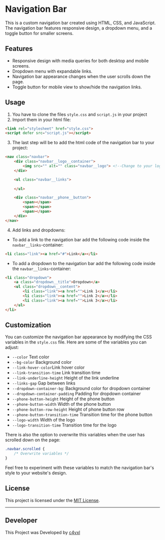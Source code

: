# Navigation Bar
This is a custom navigation bar created using HTML, CSS, and JavaScript. The navigation bar features responsive design, a dropdown menu, and a toggle button for smaller screens.

## Features

- Responsive design with media queries for both desktop and mobile screens.
- Dropdown menu with expandable links.
- Navigation bar appearance changes when the user scrolls down the page.
- Toggle button for mobile view to show/hide the navigation links.

## Usage

1. You have to clone the files `style.css` and `script.js` in your project
2. Import them in your html file:
```html
<link rel="stylesheet" href="style.css">
<script defer src="script.js"></script>
```

3. The last step will be to add the html code of the navigation bar to your project:
```html
<nav class="navbar">
    <div class="navbar__logo__container">
        <img src="" alt="" class="navbar__logo"> <!--Change to your logo-->
    </div>

    <ul class="navbar__links">
        
    </ul>

    <div class="navbar__phone__button">
        <span></span>
        <span></span>
        <span></span>
    </div>
</nav>
```

4. Add links and dropdowns:
- To add a link to the navigation bar add the following code inside the `navbar__links`-container:
```html
<li class="link"><a href="#">Link</a></li>
```

- To add a dropdown to the navigation bar add the following code inside the `navbar__links`-container:
```html
<li class="dropdown">
    <a class="dropdown__title">Dropdown</a>
    <ul class="dropdown__content">
        <li class="link"><a href="">Link 1</a></li>
        <li class="link"><a href="">Link 2</a></li>
        <li class="link"><a href="">Link 3</a></li>
    </ul>
</li>
```




## Customization

You can customize the navigation bar appearance by modifying the CSS variables in the `style.css` file. Here are some of the variables you can adjust:

- `--color` Text color
- `--bg-color` Background color
- `--link-hover-color`Link hover color
- `--link-transition-time` Link transition time
- `--link-underline-height` Height of the link underline
- `--links-gap` Gap between links
- `--dropdown-container-bg`: Background color for dropdown container
- `--dropdown-container-padding` Padding for dropdown container
- `--phone-button-height` Height of the phone button
- `--phone-button-width` Width of the phone button
- `--phone-button-row-height` Height of phone button row
- `--phone-button-transition-time` Transition time for the phone button
- `--logo-width` Width of the logo
- `--logo-transition-time` Transition time for the logo

There is also the option to overwrite this variables when the user has scrolled down on the page:
```css
.navbar.scrolled {
    /* Overwrite variables */   
}
```

Feel free to experiment with these variables to match the navigation bar's style to your website's design.


## License

This project is licensed under the [MIT License](LICENSE).

---

## Developer
This Project was Developed by [c4vxl](https://c4vxl.de)
